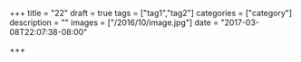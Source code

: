 +++
title = "22"
draft = true
tags = ["tag1","tag2"]
categories = ["category"]
description = ""
images = ["/2016/10/image.jpg"]
date = "2017-03-08T22:07:38-08:00"

+++

